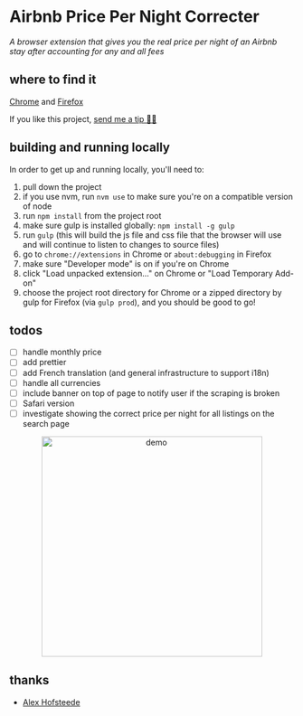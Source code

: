 # Airbnb Price Per Night Correcter

*A browser extension that gives you the real price per night of an Airbnb stay after accounting for any and all fees*

## where to find it

[Chrome](https://chrome.google.com/webstore/detail/airbnb-price-per-night-co/lijeilcglmadpkbengpkfnkpmcehecfe) and [Firefox](https://addons.mozilla.org/en-US/firefox/addon/airbnb-price-per-night-correct/)

If you like this project, [send me a tip 🙏🏼](https://www.paypal.me/davidsawyer1/2)

## building and running locally

In order to get up and running locally, you'll need to:

1. pull down the project
1. if you use nvm, run `nvm use` to make sure you're on a compatible version of node
1. run `npm install` from the project root
1. make sure gulp is installed globally: `npm install -g gulp`
1. run `gulp` (this will build the js file and css file that the browser will use and will continue to listen to changes to source files)
1. go to `chrome://extensions` in Chrome or `about:debugging` in Firefox
1. make sure "Developer mode" is on if you're on Chrome
1. click "Load unpacked extension..." on Chrome or "Load Temporary Add-on"
1. choose the project root directory for Chrome or a zipped directory by gulp for Firefox (via `gulp prod`), and you should be good to go!

## todos
- [ ] handle monthly price
- [ ] add prettier
- [ ] add French translation (and general infrastructure to support i18n)
- [ ] handle all currencies
- [ ] include banner on top of page to notify user if the scraping is broken
- [ ] Safari version
- [ ] investigate showing the correct price per night for all listings on the search page

<p align="center">
  <img src="/dist/images/demo.gif" width="390px" align="center" alt="demo" />
</p>

## thanks

- [Alex Hofsteede](https://github.com/alex-hofsteede)
